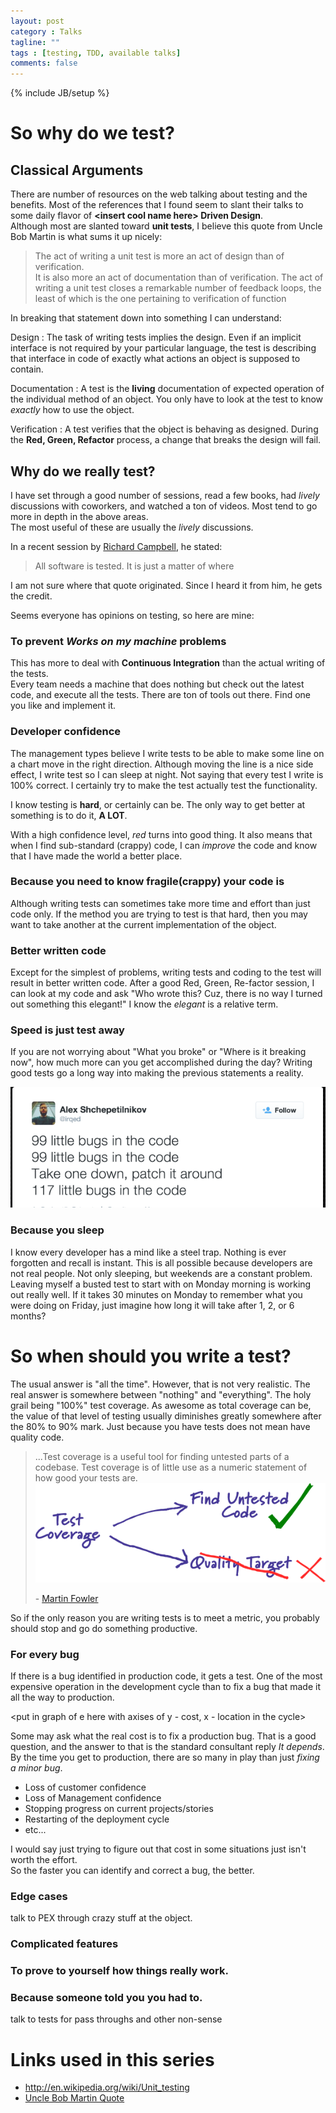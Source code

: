 ```yaml
---
layout: post
category : Talks
tagline: ""
tags : [testing, TDD, available talks]
comments: false
---
```

{% include JB/setup %}

# So why do we test?

## Classical Arguments

There are number of resources on the web talking about testing and the benefits.  Most of 
the references that I found seem to slant their talks to some daily flavor of 
__\<insert cool name here\> Driven Design__.  
Although most are slanted toward __unit tests__, I believe this quote from 
Uncle Bob Martin is what sums it up nicely:


> The act of writing a unit test is more an act of design than of verification.  
It is also more an act of documentation than of verification.  The act of writing a unit test 
closes a remarkable number of feedback loops, the least of which is the one pertaining to 
verification of function

In breaking that statement down into something I can understand:

Design
:    The task of writing tests implies the design.  Even if an implicit interface 
is not required by your particular language, the test is describing that interface in code of 
exactly what actions an object is supposed to contain.


Documentation
:    A test is the __living__ documentation of expected operation of the individual method of
an object.  You only have to look at the test to know _exactly_ how to use the object.


Verification
:    A test verifies that the object is behaving as designed.  During the __Red, Green, Refactor__ 
process, a change that breaks the design will fail.

## Why do we really test?

I have set through a good number of sessions, read a few books, had _lively_ discussions with 
coworkers, and watched a ton of videos.  Most tend to go more in depth in the above areas.  
The most useful of these are usually the _lively_ discussions.

In a recent session by [Richard Campbell](https://twitter.com/richcampbell), he stated:

> All software is tested.  It is just a matter of where

I am not sure where that quote originated.  Since I heard it from him, he gets the credit.

Seems everyone has opinions on testing, so here are mine:

### To prevent _Works on my machine_ problems
This has more to deal with __Continuous Integration__ than the actual writing of the tests.  
Every team needs a machine that does nothing but check out the latest code, and execute all 
the tests.  There are ton of tools out there.  Find one you like and implement it.

### Developer confidence
The management types believe I write tests to be able to make some line on a chart move 
in the right direction.  Although moving the line is a nice side effect, I write test so I 
can sleep at night.  Not saying that every test I write is 100% correct. I certainly try to 
make the test actually test the functionality.  

I know testing is __hard__, or certainly can be.  The only way to get better at something 
is to do it, __A LOT__.  

With a high confidence level, _red_ turns into good thing.  It also means that when I find 
sub-standard (crappy) code, I can _improve_ the code and know that I have made the world 
a better place.

### Because you need to know fragile(crappy) your code is
Although writing tests can sometimes take more time and effort than just code only.  If the 
method you are trying to test is that hard, then you may want to take another at the current 
implementation of the object.

### Better written code
Except for the simplest of problems, writing tests and coding to the test will result in 
better written code.  After a good Red, Green, Re-factor session, I can look at my code and 
ask "Who wrote this?  Cuz, there is no way I turned out something this elegant!"  I know 
the _elegant_ is a relative term.

### Speed is just test away
If you are not worrying about "What you broke" or "Where is it breaking now", how much more 
can you get accomplished during the day?  Writing good tests go a long way into making the 
previous statements a reality.  

![Bugs on the wall](/assets/why-we-test/bugs-on-the-wall.png)

### Because you sleep
I know every developer has a mind like a steel trap.  Nothing is ever forgotten and recall 
is instant.  This is all possible because developers are not real people.  Not only sleeping, 
but weekends are a constant problem.  Leaving myself a busted test to start with on Monday 
morning is working out really well.  If it takes 30 minutes on Monday to remember what you 
were doing on Friday, just imagine how long it will take after 1, 2, or 6 months?

# So when should you write a test?
The usual answer is "all the time".  However, that is not very realistic.  The real answer is 
somewhere between "nothing" and "everything".  The holy grail being "100%" 
test coverage.  As awesome as total coverage can be, the value of that level 
of testing usually diminishes greatly somewhere after the 80% to 90% mark.  Just because you 
have tests does not mean have quality code.

> ...Test coverage is a useful tool for finding untested parts of a codebase. Test coverage is of little use as a numeric statement of how good your tests are.
> ![coverage != quality](/assets/why-we-test/coverage-not-quality.png)
> 
> \- [Martin Fowler](http://martinfowler.com/bliki/TestCoverage.html)

So if the only reason you are writing tests is to meet a metric, you probably should stop and 
go do something productive.

### For every bug
If there is a bug identified in production code, it gets a test.  One of the most expensive 
operation in the development cycle than to fix a bug that made it all the way to production.  

\<put in graph of e here with axises of y - cost, x - location in the cycle\>

Some may ask what the real cost is to fix a production bug.  That is a good question, and the 
answer to that is the standard consultant reply _It depends_.  By the time you get to production, 
there are so many in play than just _fixing a minor bug_.  

* Loss of customer confidence
* Loss of Management confidence
* Stopping progress on current projects/stories
* Restarting of the deployment cycle
* etc...

I would say just trying to figure out that cost in some situations just isn't worth the effort.  
So the faster you can identify and correct a bug, the better.

### Edge cases
talk to PEX through crazy stuff at the object.

### Complicated features

### To prove to yourself how things really work.

### Because someone told you you had to.
talk to tests for pass throughs and other non-sense

# Links used in this series

* <http://en.wikipedia.org/wiki/Unit_testing>
* [Uncle Bob Martin Quote](http://www.agiledata.org/essays/tdd.html)